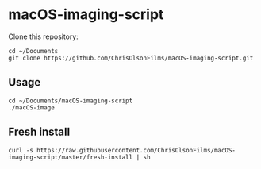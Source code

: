 # macOS-imaging-script
Clone this repository:

```
cd ~/Documents
git clone https://github.com/ChrisOlsonFilms/macOS-imaging-script.git
```

## Usage

```
cd ~/Documents/macOS-imaging-script
./macOS-image
```


## Fresh install
`curl -s https://raw.githubusercontent.com/ChrisOlsonFilms/macOS-imaging-script/master/fresh-install | sh`
